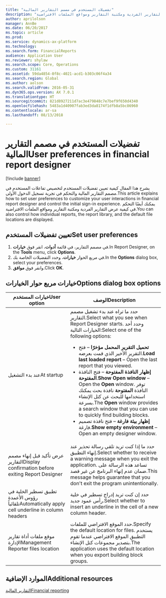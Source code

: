 ```yaml
---
title: "تفضيلات المستخدم في مصمم التقارير المالية"
description: "يشرح هذا المقال كيفية تعيين تفضيلات المستخدم لتخصيص تفاعلات المستخدم في مصمم التقارير المالية والتحكم في تجربة تسجيل الدخول الأولى. يمكنك أيضًا التحكم في كيفية عرض التقارير الفردية ومكتبة التقارير ومواقع الملفات الافتراضية."
author: aprilolson
manager: AnnBe
ms.date: 06/20/2017
ms.topic: article
ms.prod: 
ms.service: dynamics-ax-platform
ms.technology: 
ms.search.form: FinancialReports
audience: Application User
ms.reviewer: shylaw
ms.search.scope: Core, Operations
ms.custom: 31161
ms.assetid: 59da4854-0f8c-4021-acd1-b303c06f4a34
ms.search.region: Global
ms.author: aolson
ms.search.validFrom: 2016-05-31
ms.dyn365.ops.version: AX 7.0.1
ms.translationtype: HT
ms.sourcegitcommit: 821d8927211d7ac3e479848c7e7bef9f650d4340
ms.openlocfilehash: 5483a1d40907fab3ed3da8174f1dfb8a5bc86960
ms.contentlocale: ar-sa
ms.lasthandoff: 08/13/2018

---
```


# <a name="user-preferences-in-financial-report-designer"></a><span data-ttu-id="48b27-104">تفضيلات المستخدم في مصمم التقارير المالية</span><span class="sxs-lookup"><span data-stu-id="48b27-104">User preferences in financial report designer</span></span>

[!include [banner](../includes/banner.md)]

<span data-ttu-id="48b27-105">يشرح هذا المقال كيفية تعيين تفضيلات المستخدم لتخصيص تفاعلات المستخدم في مصمم التقارير المالية والتحكم في تجربة تسجيل الدخول الأولى.</span><span class="sxs-lookup"><span data-stu-id="48b27-105">This article explains how to set user preferences to customize your user interactions in financial report designer and control the initial sign-in experience.</span></span> <span data-ttu-id="48b27-106">يمكنك أيضًا التحكم في كيفية عرض التقارير الفردية ومكتبة التقارير ومواقع الملفات الافتراضية.</span><span class="sxs-lookup"><span data-stu-id="48b27-106">You can also control how individual reports, the report library, and the default file locations are displayed.</span></span>

## <a name="set-user-preferences"></a><span data-ttu-id="48b27-107">تعيين تفضيلات المستخدم</span><span class="sxs-lookup"><span data-stu-id="48b27-107">Set user preferences</span></span>

1. <span data-ttu-id="48b27-108">في مصمم التقارير، في قائمة **أدوات**، انقر فوق **خيارات**.</span><span class="sxs-lookup"><span data-stu-id="48b27-108">In Report Designer, on the **Tools** menu, click **Options**.</span></span>
2. <span data-ttu-id="48b27-109">في مربع الحوار **خيارات**، وحدد التفضيلات الخاصة بك.</span><span class="sxs-lookup"><span data-stu-id="48b27-109">In the **Options** dialog box, select your preferences.</span></span>
3. <span data-ttu-id="48b27-110">وانقر فوق **موافق**.</span><span class="sxs-lookup"><span data-stu-id="48b27-110">Click **OK**.</span></span>

## <a name="options-dialog-box-options"></a><span data-ttu-id="48b27-111">خيارات مربع حوار الخيارات</span><span class="sxs-lookup"><span data-stu-id="48b27-111">Options dialog box options</span></span>
<table>
<thead>
<tr>
<th><span data-ttu-id="48b27-112">خيارات المستخدم</span><span class="sxs-lookup"><span data-stu-id="48b27-112">User option</span></span></th>
<th><span data-ttu-id="48b27-113">‏‏الوصف</span><span class="sxs-lookup"><span data-stu-id="48b27-113">Description</span></span></th>
</tr>
</thead>
<tbody>
<tr>
<td><span data-ttu-id="48b27-114">عند بدء التشغيل</span><span class="sxs-lookup"><span data-stu-id="48b27-114">At startup</span></span></td>
<td><span data-ttu-id="48b27-115">حدد ما تراه عند بدء تشغيل مصمم التقارير.</span><span class="sxs-lookup"><span data-stu-id="48b27-115">Select what you see when Report Designer starts.</span></span> <span data-ttu-id="48b27-116">وحدد أحد الخيارات التالية:</span><span class="sxs-lookup"><span data-stu-id="48b27-116">Select one of the following options:</span></span>
<ul>
<li><span data-ttu-id="48b27-117"><strong>تحميل التقرير المحمل مؤخرًا</strong> – فتح التقرير الأخير الذي قمت بعرضه.</span><span class="sxs-lookup"><span data-stu-id="48b27-117"><strong>Load last loaded report</strong> – Open the last report that you viewed.</span></span></li>
<li><span data-ttu-id="48b27-118"><strong>إظهار النافذة المفتوحة</strong> – فتح النافذة <strong>المفتوحة</strong>.</span><span class="sxs-lookup"><span data-stu-id="48b27-118"><strong>Show Open window</strong> – Open the <strong>Open</strong> window.</span></span> <span data-ttu-id="48b27-119">توفر النافذة <strong>المفتوحة</strong> نافذة بحث يمكنك استخدامها للبحث عن كتل الإنشاء بسرعة.</span><span class="sxs-lookup"><span data-stu-id="48b27-119">The <strong>Open</strong> window provides a search window that you can use to quickly find building blocks.</span></span></li>
<li><span data-ttu-id="48b27-120"><strong>إظهار بيئة فارغة</strong> – فتح نافذة تصميم فارغة.</span><span class="sxs-lookup"><span data-stu-id="48b27-120"><strong>Show empty environment</strong> – Open an empty designer window.</span></span></li>
</ul></td>
</tr>
<tr>
<td><span data-ttu-id="48b27-121">عرض تأكيد قبل إنهاء مصمم التقارير</span><span class="sxs-lookup"><span data-stu-id="48b27-121">Display confirmation before exiting Report Designer</span></span></td>
<td><span data-ttu-id="48b27-122">حدد ما إذا كنت تريد تلقي رسالة تحذير عند إنهاء التطبيق.</span><span class="sxs-lookup"><span data-stu-id="48b27-122">Select whether to receive a warning message when you exit the application.</span></span> <span data-ttu-id="48b27-123">تساعد هذه الرسالة على ضمان عدم إنهاء البرنامج عن غير قصد.</span><span class="sxs-lookup"><span data-stu-id="48b27-123">This message helps guarantee that you don't exit the program unintentionally.</span></span></td>
</tr>
<tr>
<td><span data-ttu-id="48b27-124">تطبيق تسطير الخلية في رؤوس الأعمدة تلقائياً</span><span class="sxs-lookup"><span data-stu-id="48b27-124">Automatically apply cell underline in column headers</span></span></td>
<td><span data-ttu-id="48b27-125">حدد إن كنت تريد إدراج تسطير في خلية رأس عمود جديد.</span><span class="sxs-lookup"><span data-stu-id="48b27-125">Select whether to insert an underline in the cell of a new column header.</span></span></td>
</tr>
<tr>
<td><span data-ttu-id="48b27-126">موقع ملفات أداة تقارير الإدارة</span><span class="sxs-lookup"><span data-stu-id="48b27-126">Management Reporter files location</span></span></td>
<td><span data-ttu-id="48b27-127">حدد الموقع الافتراضي للملفات.</span><span class="sxs-lookup"><span data-stu-id="48b27-127">Specify the default location for files.</span></span> <span data-ttu-id="48b27-128">يستخدم التطبيق الموقع الافتراضي عندما تقوم بتصدير مجموعات كتل الإنشاء.</span><span class="sxs-lookup"><span data-stu-id="48b27-128">The application uses the default location when you export building block groups.</span></span></td>
</tr>
</tbody>
</table>

## <a name="additional-resources"></a><span data-ttu-id="48b27-129">الموارد الإضافية</span><span class="sxs-lookup"><span data-stu-id="48b27-129">Additional resources</span></span>

[<span data-ttu-id="48b27-130">التقارير المالية</span><span class="sxs-lookup"><span data-stu-id="48b27-130">Financial reporting</span></span>](financial-reporting-intro.md)

